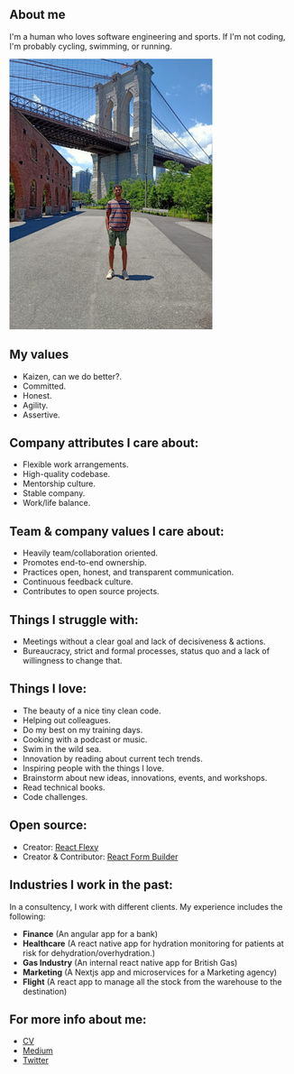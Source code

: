 ## About me

I'm a human who loves software engineering and sports. If I'm not coding, I'm probably cycling, swimming, or running.

![profile](./profile.jpg)

## My values

- Kaizen, can we do better?.
- Committed.
- Honest.
- Agility.
- Assertive.


## Company attributes I care about:

- Flexible work arrangements.
- High-quality codebase.
- Mentorship culture.
- Stable company.
- Work/life balance.

## Team & company values I care about:

- Heavily team/collaboration oriented.
- Promotes end-to-end ownership.
- Practices open, honest, and transparent communication.
- Continuous feedback culture.
- Contributes to open source projects.

## Things I struggle with:

- Meetings without a clear goal and lack of decisiveness & actions.
- Bureaucracy, strict and formal processes, status quo and a lack of willingness to change that.

## Things I love:

- The beauty of a nice tiny clean code.
- Helping out colleagues.
- Do my best on my training days.
- Cooking with a podcast or music.
- Swim in the wild sea.
- Innovation by reading about current tech trends.
- Inspiring people with the things I love.
- Brainstorm about new ideas, innovations, events, and workshops.
- Read technical books.
- Code challenges.

## Open source:

- Creator: [React Flexy](https://react-flexy.netlify.app/)
- Creator & Contributor: [React Form Builder](https://github.com/guidesmiths/react-form-builder)

## Industries I work in the past: 

In a consultency, I work with different clients. My experience includes the following:

- **Finance** (An angular app for a bank)
- **Healthcare** (A react native app for hydration monitoring for patients at risk for dehydration/overhydration.)
- **Gas Industry** (An internal react native app for British Gas)
- **Marketing** (A Nextjs app and microservices for a Marketing agency)
- **Flight** (A react app to manage all the stock from the warehouse to the destination)

## For more info about me:

- [CV](https://drive.google.com/file/d/1Lxzx4C8SRz72IJW4_jmXEjAptp8_3JaR/view?usp=sharing)
- [Medium](https://medium.com/@ismael.bakkali)
- [Twitter](https://twitter.com/iBakkacha)
 

